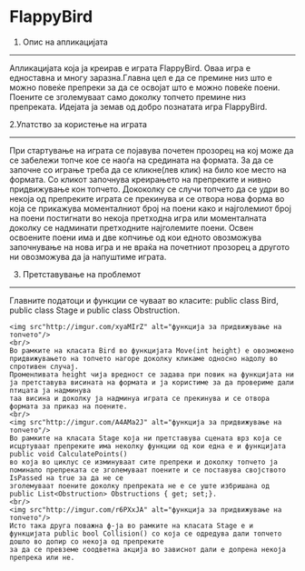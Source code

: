 # FlappyBird

1. Опис на апликацијата
<hr>
	Апликацијата која ја креирав е играта FlappyBird. Оваа игра е едноставна и многу заразна.Главна цел е да се премине низ што е можно повеќе препреки за да се
	освојат што е можно повеќе поени. Поените се зголемуваат само доколку топчето премине низ препреката. Идејата ја земав од добро познатата игра FlappyBird.
 

2.Упатство за користење на играта
<hr>
	При стартување на играта се појавува почетен прозорец на кој може да се забележи топче кое се наоѓа на средината на формата. За да се започне со играње
	треба да се кликне(лев клик) на било кое место на формата. Со кликот започнува креирањето на препреките и нивно придвижување кон топчето. 
	Дококолку се случи топчето да се удри во некоја од препреките играта се прекинува и се отвора нова форма во која се прикажува моменталниот број
	на поени како и најголемиот број на  поени постигнати во некоја претходна игра или моменталната доколку се надминати претходните најголемите поени.
	Освен освоените поени има и две копчиње од кои едното овозможува започнување на нова игра и не враќа на почетниот прозорец а другото ни овозможува да ја напуштиме играта.  	
	
	
3. Претставување на проблемот
<hr>
	Главните податоци и функции се чуваат во класите: public class Bird, public class Stage и public class Obstruction.
	
	<img src"http://imgur.com/xyaMIrZ" alt="функција за придвижување на топчето"/>
	<br/>
	Во рамките на класата Bird во функцијата Move(int height) е овозможено придвижувањето на топчето нагоре доколку кликаме односно надолу во спротивен случај.
	Променливата height чија вредност се задава при повик на функцијата ни ја претставува висината на формата и ја користиме за да провериме дали птицата ја надминува 
	таа висина и доколку ја надминуа играта се прекинува и се отвора формата за приказ на поените.
	<br/>
	<img src"http://imgur.com/A4AMa2J" alt="функција за придвижување на топчето"/>
	Во рамките на класата Stage која ни претставува сцената врз која се исцртуваат препреките има неколку функции од кои една е и функцијата public void CalculatePoints()
	во која во циклус се изминуваат сите препреки и доколку топчето ја поминало препреката се зголемуваат поените и се поставува својството IsPassed на true за да не се 
	зголемуваат поените доколку препреката не е се уште избришана од public List<Obstruction> Obstructions { get; set;}.
	<br/>
	<img src"http://imgur.com/r6PXxJA" alt="функција за придвижување на топчето"/>
	Исто така друга поважна ф-ја во рамките на класата Stage е и функцијата public bool Collision() со која се одредува дали топчето дошло во допир со некоја од препреките
	за да се превземе соодветна акција во зависнот дали е допрена некоја препрека или не.
	
	
